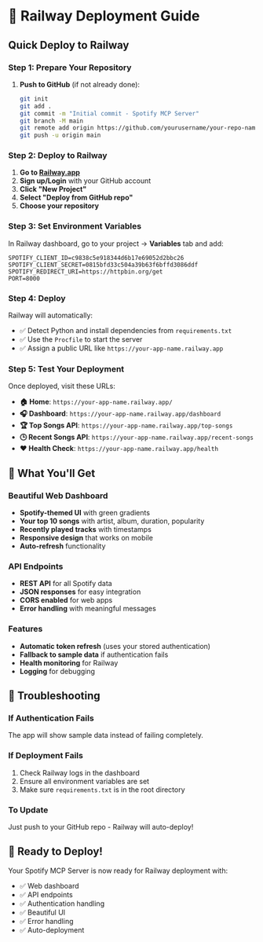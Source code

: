 # 🚂 Railway Deployment Guide

## Quick Deploy to Railway

### Step 1: Prepare Your Repository

1. **Push to GitHub** (if not already done):
   ```bash
   git init
   git add .
   git commit -m "Initial commit - Spotify MCP Server"
   git branch -M main
   git remote add origin https://github.com/yourusername/your-repo-name.git
   git push -u origin main
   ```

### Step 2: Deploy to Railway

1. **Go to [Railway.app](https://railway.app/)**
2. **Sign up/Login** with your GitHub account
3. **Click "New Project"**
4. **Select "Deploy from GitHub repo"**
5. **Choose your repository**

### Step 3: Set Environment Variables

In Railway dashboard, go to your project → **Variables** tab and add:

```
SPOTIFY_CLIENT_ID=c9838c5e918344d6b17e69052d2bbc26
SPOTIFY_CLIENT_SECRET=0815bfd33c504a39b63f6bffd3086ddf
SPOTIFY_REDIRECT_URI=https://httpbin.org/get
PORT=8000
```

### Step 4: Deploy

Railway will automatically:
- ✅ Detect Python and install dependencies from `requirements.txt`
- ✅ Use the `Procfile` to start the server
- ✅ Assign a public URL like `https://your-app-name.railway.app`

### Step 5: Test Your Deployment

Once deployed, visit these URLs:

- **🏠 Home**: `https://your-app-name.railway.app/`
- **🎧 Dashboard**: `https://your-app-name.railway.app/dashboard`
- **🏆 Top Songs API**: `https://your-app-name.railway.app/top-songs`
- **🕒 Recent Songs API**: `https://your-app-name.railway.app/recent-songs`
- **❤️ Health Check**: `https://your-app-name.railway.app/health`

## 🎯 What You'll Get

### Beautiful Web Dashboard
- **Spotify-themed UI** with green gradients
- **Your top 10 songs** with artist, album, duration, popularity
- **Recently played tracks** with timestamps
- **Responsive design** that works on mobile
- **Auto-refresh** functionality

### API Endpoints
- **REST API** for all Spotify data
- **JSON responses** for easy integration
- **CORS enabled** for web apps
- **Error handling** with meaningful messages

### Features
- **Automatic token refresh** (uses your stored authentication)
- **Fallback to sample data** if authentication fails
- **Health monitoring** for Railway
- **Logging** for debugging

## 🔧 Troubleshooting

### If Authentication Fails
The app will show sample data instead of failing completely.

### If Deployment Fails
1. Check Railway logs in the dashboard
2. Ensure all environment variables are set
3. Make sure `requirements.txt` is in the root directory

### To Update
Just push to your GitHub repo - Railway will auto-deploy!

## 🚀 Ready to Deploy!

Your Spotify MCP Server is now ready for Railway deployment with:
- ✅ Web dashboard
- ✅ API endpoints  
- ✅ Authentication handling
- ✅ Beautiful UI
- ✅ Error handling
- ✅ Auto-deployment
